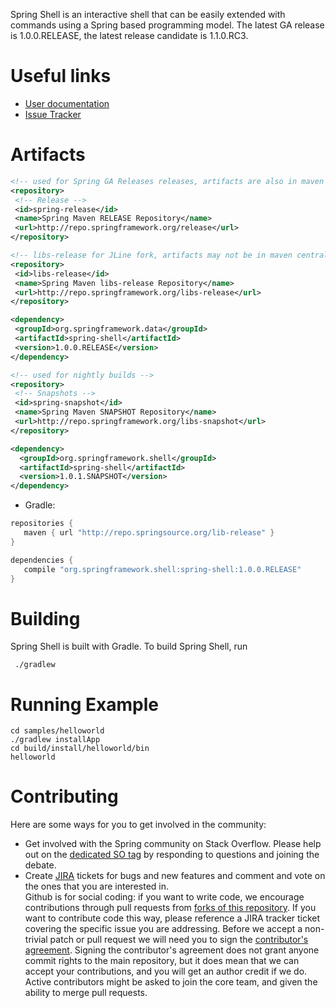 Spring Shell is an interactive shell that can be easily extended with commands using a Spring based programming model.  The latest GA release is 1.0.0.RELEASE, the latest release candidate is 1.1.0.RC3.

# Useful links

* [User documentation](http://static.springsource.org/spring-shell/docs/current/reference/)
* [Issue Tracker](https://jira.spring.io/browse/SHL)

# Artifacts

~~~~~ xml
<!-- used for Spring GA Releases releases, artifacts are also in maven central -->
<repository>
 <!-- Release -->
 <id>spring-release</id>
 <name>Spring Maven RELEASE Repository</name>
 <url>http://repo.springframework.org/release</url>
</repository>

<!-- libs-release for JLine fork, artifacts may not be in maven central -->
<repository>
 <id>libs-release</id>
 <name>Spring Maven libs-release Repository</name>
 <url>http://repo.springframework.org/libs-release</url>
</repository>

<dependency>
 <groupId>org.springframework.data</groupId>
 <artifactId>spring-shell</artifactId>
 <version>1.0.0.RELEASE</version>
</dependency> 

<!-- used for nightly builds -->
<repository>
 <!-- Snapshots -->
 <id>spring-snapshot</id>
 <name>Spring Maven SNAPSHOT Repository</name>
 <url>http://repo.springframework.org/libs-snapshot</url>
</repository>

<dependency>
  <groupId>org.springframework.shell</groupId>
  <artifactId>spring-shell</artifactId>
  <version>1.0.1.SNAPSHOT</version>
</dependency> 

~~~~~

* Gradle: 

~~~~~ groovy
repositories {
   maven { url "http://repo.springsource.org/lib-release" }
}

dependencies {
   compile "org.springframework.shell:spring-shell:1.0.0.RELEASE"
}
~~~~~


# Building
Spring Shell is built with Gradle. To build Spring Shell, run

     ./gradlew 
     
# Running Example

    cd samples/helloworld
    ./gradlew installApp
    cd build/install/helloworld/bin
    helloworld
    
     
# Contributing

Here are some ways for you to get involved in the community:

* Get involved with the Spring community on Stack Overflow. Please help out on the [dedicated SO tag](http://stackoverflow.com/questions/tagged/spring-shell) by responding to questions and joining the debate.
* Create [JIRA](https://jira.spring.io/browse/SHL) tickets for bugs and new features and comment and vote on the ones that you are interested in.  
Github is for social coding: if you want to write code, we encourage contributions through pull requests from [forks of this repository](http://help.github.com/forking/). If you want to contribute code this way, please reference a JIRA tracker ticket covering the specific issue you are addressing. Before we accept a non-trivial patch or pull request we will need you to sign the [contributor's agreement](https://support.springsource.com/spring_committer_signup).  Signing the contributor's agreement does not grant anyone commit rights to the main repository, but it does mean that we can accept your contributions, and you will get an author credit if we do.  Active contributors might be asked to join the core team, and given the ability to merge pull requests.
